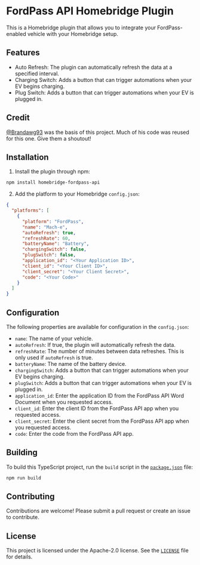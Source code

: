 # FordPass API Homebridge Plugin

This is a Homebridge plugin that allows you to integrate your FordPass-enabled vehicle with your Homebridge setup.

## Features

- Auto Refresh: The plugin can automatically refresh the data at a specified interval.
- Charging Switch: Adds a button that can trigger automations when your EV begins charging.
- Plug Switch: Adds a button that can trigger automations when your EV is plugged in.

## Credit
[@Brandawg93](https://github.com/Brandawg93/homebridge-fordpass) was the basis of this project.  Much of his code was reused for this one. Give them a shoutout!

## Installation

1. Install the plugin through npm:

```sh
npm install homebridge-fordpass-api
```

2. Add the platform to your Homebridge `config.json`:

```json
{
  "platforms": [
    {
      "platform": "FordPass",
      "name": "Mach-e",
      "autoRefresh": true,
      "refreshRate": 60,
      "batteryName": "Battery",
      "chargingSwitch": false,
      "plugSwitch": false,
      "application_id": "<Your Application ID>",
      "client_id": "<Your Client ID>",
      "client_secret": "<Your Client Secret>",
      "code": "<Your Code>"
    }
  ]
}
```

## Configuration

The following properties are available for configuration in the `config.json`:

- `name`: The name of your vehicle.
- `autoRefresh`: If true, the plugin will automatically refresh the data.
- `refreshRate`: The number of minutes between data refreshes. This is only used if `autoRefresh` is true.
- `batteryName`: The name of the battery device.
- `chargingSwitch`: Adds a button that can trigger automations when your EV begins charging.
- `plugSwitch`: Adds a button that can trigger automations when your EV is plugged in.
- `application_id`: Enter the application ID from the FordPass API Word Document when you requested access.
- `client_id`: Enter the client ID from the FordPass API app when you requested access.
- `client_secret`: Enter the client secret from the FordPass API app when you requested access.
- `code`: Enter the code from the FordPass API app.

## Building

To build this TypeScript project, run the `build` script in the [`package.json`](command:_github.copilot.openRelativePath?%5B%22package.json%22%5D "package.json") file:

```sh
npm run build
```

## Contributing

Contributions are welcome! Please submit a pull request or create an issue to contribute.

## License

This project is licensed under the Apache-2.0 license. See the [`LICENSE`](command:_github.copilot.openRelativePath?%5B%22LICENSE%22%5D "LICENSE") file for details.

